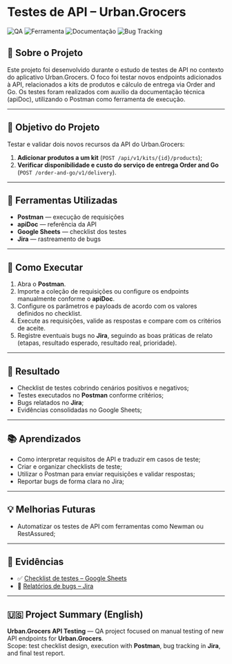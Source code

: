 # Testes de API – Urban.Grocers

![QA](https://img.shields.io/badge/Testes-API-blue)
![Ferramenta](https://img.shields.io/badge/Postman-Test%20Execution-orange)
![Documentação](https://img.shields.io/badge/apiDoc-Referência-informational)
![Bug Tracking](https://img.shields.io/badge/Jira-Relatórios%20de%20Bug-orange)


## 📌 Sobre o Projeto

Este projeto foi desenvolvido durante o estudo de testes de API no contexto do aplicativo Urban.Grocers. O foco foi testar novos endpoints adicionados à API, relacionados a kits de produtos e cálculo de entrega via Order and Go. Os testes foram realizados com auxílio da documentação técnica (apiDoc), utilizando o Postman como ferramenta de execução.

---

## 🎯 Objetivo do Projeto

Testar e validar dois novos recursos da API do Urban.Grocers:
1. **Adicionar produtos a um kit** (`POST /api/v1/kits/{id}/products`);
2. **Verificar disponibilidade e custo do serviço de entrega Order and Go** (`POST /order-and-go/v1/delivery`).

---

## 🔧 Ferramentas Utilizadas

- **Postman** — execução de requisições
- **apiDoc** — referência da API
- **Google Sheets** — checklist dos testes
- **Jira** — rastreamento de bugs

---

## 🚀 Como Executar

1. Abra o **Postman**.  
2. Importe a coleção de requisições ou configure os endpoints manualmente conforme o **apiDoc**.  
3. Configure os parâmetros e payloads de acordo com os valores definidos no checklist.  
4. Execute as requisições, valide as respostas e compare com os critérios de aceite.  
5. Registre eventuais bugs no **Jira**, seguindo as boas práticas de relato (etapas, resultado esperado, resultado real, prioridade).

---

## 🧾 Resultado

- Checklist de testes cobrindo cenários positivos e negativos;
- Testes executados no **Postman** conforme critérios;
- Bugs relatados no **Jira**;
- Evidências consolidadas no Google Sheets;

---

## 📚 Aprendizados

- Como interpretar requisitos de API e traduzir em casos de teste;
- Criar e organizar checklists de teste;
- Utilizar o Postman para enviar requisições e validar respostas;
- Reportar bugs de forma clara no Jira;

---

## 💡 Melhorias Futuras

- Automatizar os testes de API com ferramentas como Newman ou RestAssured;

---

## 📂 Evidências

- ✅ [Checklist de testes – Google Sheets](https://docs.google.com/spreadsheets/d/1to5l7gcZbPaLRpjes2cyLjXu4T6rHYGv/edit?usp=sharing&ouid=117698170295509867083&rtpof=true&sd=true)  
- 🐞 [Relatórios de bugs – Jira](https://celiadepaivabruno.atlassian.net/jira/software/c/projects/S4/issues?jql=project%20%3D%20%22S4%22%20ORDER%20BY%20created%20DESC)

---

## 🇺🇸 Project Summary (English)

**Urban.Grocers API Testing** — QA project focused on manual testing of new API endpoints for **Urban.Grocers**.  
Scope: test checklist design, execution with **Postman**, bug tracking in **Jira**, and final test report.

